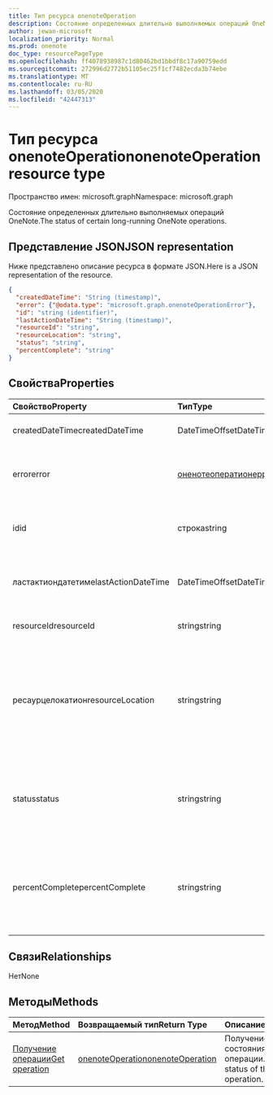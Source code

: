 ```yaml
---
title: Тип ресурса onenoteOperation
description: Состояние определенных длительно выполняемых операций OneNote.
author: jewan-microsoft
localization_priority: Normal
ms.prod: onenote
doc_type: resourcePageType
ms.openlocfilehash: ff4078938987c1d80462bd1bbdf8c17a90759edd
ms.sourcegitcommit: 272996d2772b51105ec25f1cf7482ecda3b74ebe
ms.translationtype: MT
ms.contentlocale: ru-RU
ms.lasthandoff: 03/05/2020
ms.locfileid: "42447313"
---
```

# <a name="onenoteoperation-resource-type"></a><span data-ttu-id="5fc37-103">Тип ресурса onenoteOperation</span><span class="sxs-lookup"><span data-stu-id="5fc37-103">onenoteOperation resource type</span></span>

<span data-ttu-id="5fc37-104">Пространство имен: microsoft.graph</span><span class="sxs-lookup"><span data-stu-id="5fc37-104">Namespace: microsoft.graph</span></span>

<span data-ttu-id="5fc37-105">Состояние определенных длительно выполняемых операций OneNote.</span><span class="sxs-lookup"><span data-stu-id="5fc37-105">The status of certain long-running OneNote operations.</span></span>

## <a name="json-representation"></a><span data-ttu-id="5fc37-106">Представление JSON</span><span class="sxs-lookup"><span data-stu-id="5fc37-106">JSON representation</span></span>

<span data-ttu-id="5fc37-107">Ниже представлено описание ресурса в формате JSON.</span><span class="sxs-lookup"><span data-stu-id="5fc37-107">Here is a JSON representation of the resource.</span></span>

<!--{
  "blockType": "resource",
  "optionalProperties": [],
  "baseType": "microsoft.graph.operation",
  "@odata.type": "microsoft.graph.onenoteOperation"
}-->

```json
{
  "createdDateTime": "String (timestamp)",
  "error": {"@odata.type": "microsoft.graph.onenoteOperationError"},
  "id": "string (identifier)",
  "lastActionDateTime": "String (timestamp)",
  "resourceId": "string",
  "resourceLocation": "string",
  "status": "string",
  "percentComplete": "string"
}

```
## <a name="properties"></a><span data-ttu-id="5fc37-108">Свойства</span><span class="sxs-lookup"><span data-stu-id="5fc37-108">Properties</span></span>
| <span data-ttu-id="5fc37-109">Свойство</span><span class="sxs-lookup"><span data-stu-id="5fc37-109">Property</span></span>     | <span data-ttu-id="5fc37-110">Тип</span><span class="sxs-lookup"><span data-stu-id="5fc37-110">Type</span></span>   |<span data-ttu-id="5fc37-111">Описание</span><span class="sxs-lookup"><span data-stu-id="5fc37-111">Description</span></span>|
|:---------------|:--------|:----------|
|<span data-ttu-id="5fc37-112">createdDateTime</span><span class="sxs-lookup"><span data-stu-id="5fc37-112">createdDateTime</span></span>| <span data-ttu-id="5fc37-113">DateTimeOffset</span><span class="sxs-lookup"><span data-stu-id="5fc37-113">DateTimeOffset</span></span> |<span data-ttu-id="5fc37-114">Время начала операции.</span><span class="sxs-lookup"><span data-stu-id="5fc37-114">The start time of the operation.</span></span>|
|<span data-ttu-id="5fc37-115">error</span><span class="sxs-lookup"><span data-stu-id="5fc37-115">error</span></span>|[<span data-ttu-id="5fc37-116">оненотеоператионеррор</span><span class="sxs-lookup"><span data-stu-id="5fc37-116">onenoteOperationError</span></span>](onenoteoperationerror.md)|<span data-ttu-id="5fc37-117">Ошибка, возвращенная операцией.</span><span class="sxs-lookup"><span data-stu-id="5fc37-117">The error returned by the operation.</span></span>|
|<span data-ttu-id="5fc37-118">id</span><span class="sxs-lookup"><span data-stu-id="5fc37-118">id</span></span>|<span data-ttu-id="5fc37-119">строка</span><span class="sxs-lookup"><span data-stu-id="5fc37-119">string</span></span>|<span data-ttu-id="5fc37-120">Идентификатор операции. Только для чтения.</span><span class="sxs-lookup"><span data-stu-id="5fc37-120">The operation id. Read-only.</span></span>|
|<span data-ttu-id="5fc37-121">ластактиондатетиме</span><span class="sxs-lookup"><span data-stu-id="5fc37-121">lastActionDateTime</span></span>| <span data-ttu-id="5fc37-122">DateTimeOffset</span><span class="sxs-lookup"><span data-stu-id="5fc37-122">DateTimeOffset</span></span> |<span data-ttu-id="5fc37-123">Время последнего действия операции.</span><span class="sxs-lookup"><span data-stu-id="5fc37-123">The time of the last action of the operation.</span></span>|
|<span data-ttu-id="5fc37-124">resourceId</span><span class="sxs-lookup"><span data-stu-id="5fc37-124">resourceId</span></span>|<span data-ttu-id="5fc37-125">string</span><span class="sxs-lookup"><span data-stu-id="5fc37-125">string</span></span>|<span data-ttu-id="5fc37-126">Идентификатор ресурса.</span><span class="sxs-lookup"><span data-stu-id="5fc37-126">The resource id.</span></span>|
|<span data-ttu-id="5fc37-127">ресаурцелокатион</span><span class="sxs-lookup"><span data-stu-id="5fc37-127">resourceLocation</span></span>|<span data-ttu-id="5fc37-128">string</span><span class="sxs-lookup"><span data-stu-id="5fc37-128">string</span></span>|<span data-ttu-id="5fc37-129">URI ресурса для объекта.</span><span class="sxs-lookup"><span data-stu-id="5fc37-129">The resource URI for the object.</span></span> <span data-ttu-id="5fc37-130">Например, URI ресурса для скопированной страницы или раздела.</span><span class="sxs-lookup"><span data-stu-id="5fc37-130">For example, the resource URI for a copied page or section.</span></span> |
|<span data-ttu-id="5fc37-131">status</span><span class="sxs-lookup"><span data-stu-id="5fc37-131">status</span></span>|<span data-ttu-id="5fc37-132">string</span><span class="sxs-lookup"><span data-stu-id="5fc37-132">string</span></span>|<span data-ttu-id="5fc37-133">Текущее состояние операции: `notstarted`, `running`,, `completed``failed`</span><span class="sxs-lookup"><span data-stu-id="5fc37-133">The current status of the operation: `notstarted`, `running`, `completed`, `failed`</span></span> |
|<span data-ttu-id="5fc37-134">percentComplete</span><span class="sxs-lookup"><span data-stu-id="5fc37-134">percentComplete</span></span>|<span data-ttu-id="5fc37-135">string</span><span class="sxs-lookup"><span data-stu-id="5fc37-135">string</span></span>|<span data-ttu-id="5fc37-136">Процент завершения операции, если операция все еще находится в `running` состоянии.</span><span class="sxs-lookup"><span data-stu-id="5fc37-136">The operation percent complete if the operation is still in `running` status</span></span>

## <a name="relationships"></a><span data-ttu-id="5fc37-137">Связи</span><span class="sxs-lookup"><span data-stu-id="5fc37-137">Relationships</span></span>
<span data-ttu-id="5fc37-138">Нет</span><span class="sxs-lookup"><span data-stu-id="5fc37-138">None</span></span>


## <a name="methods"></a><span data-ttu-id="5fc37-139">Методы</span><span class="sxs-lookup"><span data-stu-id="5fc37-139">Methods</span></span>

| <span data-ttu-id="5fc37-140">Метод</span><span class="sxs-lookup"><span data-stu-id="5fc37-140">Method</span></span>           | <span data-ttu-id="5fc37-141">Возвращаемый тип</span><span class="sxs-lookup"><span data-stu-id="5fc37-141">Return Type</span></span>    |<span data-ttu-id="5fc37-142">Описание</span><span class="sxs-lookup"><span data-stu-id="5fc37-142">Description</span></span>|
|:---------------|:--------|:----------|
|[<span data-ttu-id="5fc37-143">Получение операции</span><span class="sxs-lookup"><span data-stu-id="5fc37-143">Get operation</span></span>](../api/onenoteoperation-get.md) | [<span data-ttu-id="5fc37-144">onenoteOperation</span><span class="sxs-lookup"><span data-stu-id="5fc37-144">onenoteOperation</span></span>](onenoteoperation.md) |<span data-ttu-id="5fc37-145">Получение состояния операции.</span><span class="sxs-lookup"><span data-stu-id="5fc37-145">Get the status of the operation.</span></span> |

<!-- uuid: 8fcb5dbc-d5aa-4681-8e31-b001d5168d79
2015-10-25 14:57:30 UTC -->
<!-- {
  "type": "#page.annotation",
  "description": "onenoteOperation resource",
  "keywords": "",
  "section": "documentation",
  "tocPath": ""
}-->
